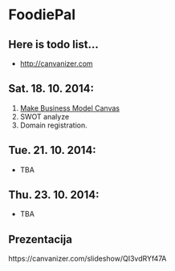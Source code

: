 FoodiePal
=========
Here is todo list...
---------------------
- http://canvanizer.com

<h2>Sat. 18. 10. 2014:</h2>
<ol>
	<li><a href="https://github.com/ActoreX/FoodiePal/blob/master/DN02%20-%20Business%20Model%20Canvas/BusinessModelCanvas.md#hello">Make Business Model Canvas</a></li>
	<li>SWOT analyze</li>
	<li>Domain registration.</li>
</ol>


<h2>Tue. 21. 10. 2014:</h2>
<ul>
	<li>TBA</li>
</ul>


<h2>Thu. 23. 10. 2014:</h2>
<ul>
	<li>TBA</li>
</ul>


<h2>Prezentacija</h2>
https://canvanizer.com/slideshow/QI3vdRYf47A
